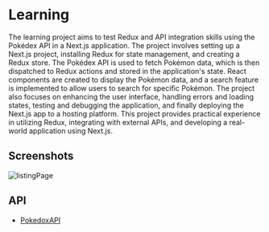 # Learning

The learning project aims to test Redux and API integration skills using the Pokédex API in a Next.js application. The project involves setting up a Next.js project, installing Redux for state management, and creating a Redux store. The Pokédex API is used to fetch Pokémon data, which is then dispatched to Redux actions and stored in the application's state. React components are created to display the Pokémon data, and a search feature is implemented to allow users to search for specific Pokémon. The project also focuses on enhancing the user interface, handling errors and loading states, testing and debugging the application, and finally deploying the Next.js app to a hosting platform. This project provides practical experience in utilizing Redux, integrating with external APIs, and developing a real-world application using Next.js.


## Screenshots
![listingPage](https://github.com/shashankkumar32/CrazyOverCode2/assets/128375008/17d29988-c2d7-4217-89b2-1de588188cc5)






## API

 - [PokedoxAPI](https://github.com/abc704/POS](https://pokeapi.co/api/v2/pokemon/ditto)https://pokeapi.co/api/v2/pokemon/ditto)

 

